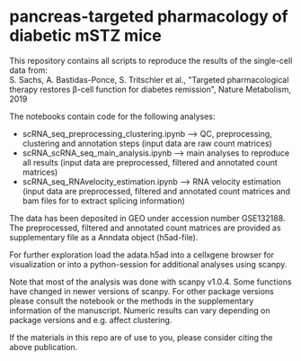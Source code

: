 # pancreas-targeted pharmacology of diabetic mSTZ mice

This repository contains all scripts to reproduce the results of the single-cell data from:  
S. Sachs, A. Bastidas-Ponce, S. Tritschler et al., "Targeted pharmacological therapy restores β-cell function for diabetes remission", Nature Metabolism, 2019

The notebooks contain code for the following analyses:
- scRNA_seq_preprocessing_clustering.ipynb  -->  QC, preprocessing, clustering and annotation steps (input data are raw count matrices)
- scRNA_scRNA_seq_main_analysis.ipynb  -->  main analyses to reproduce all results (input data are preprocessed, filtered and annotated count matrices)
- scRNA_seq_RNAvelocity_estimation.ipynb  -->  RNA velocity estimation (input data are preprocessed, filtered and annotated count matrices and bam files for to extract splicing information)

The data has been deposited in GEO under accession number GSE132188. The preprocessed, filtered and annotated count matrices are provided as supplementary file as a Anndata object (h5ad-file). 

For further exploration load the adata.h5ad into a cellxgene browser for visualization or into a python-session for additional analyses using scanpy.

Note that most of the analysis was done with scanpy v1.0.4. Some functions have changed in newer versions of scanpy. For other package versions please consult the notebook or the methods in the supplementary information of the manuscript. Numeric results can vary depending on package versions and e.g. affect clustering.

If the materials in this repo are of use to you, please consider citing the above publication. 
